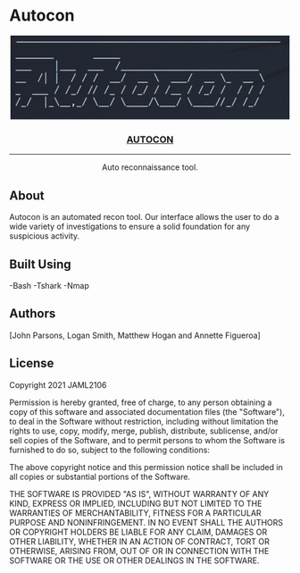 # Autocon

<div align="center">
    <p align="center">
        <a href="https://github.com/JAML2106/Autocon" rel="noopener">
            <img src="./Assets/img.png" style="width:500px"></img>
        </a>
    </p>


<h3 align="center"><a href="https://github.com/JAML2106/Autocon">AUTOCON</a></h3>



---

<p align="center">
    Auto reconnaissance tool.
</p>
</div>


## About

 Autocon is an automated recon tool. Our interface allows the user to do a wide variety of investigations to ensure a solid foundation for any suspicious activity. 

## Built Using

-Bash
-Tshark
-Nmap

## Authors

[John Parsons, Logan Smith, Matthew Hogan and Annette Figueroa]

## License

Copyright 2021 JAML2106

Permission is hereby granted, free of charge, to any person obtaining a copy of this software and associated documentation files (the "Software"), to deal in the Software without restriction, including without limitation the rights to use, copy, modify, merge, publish, distribute, sublicense, and/or sell copies of the Software, and to permit persons to whom the Software is furnished to do so, subject to the following conditions:

The above copyright notice and this permission notice shall be included in all copies or substantial portions of the Software.

THE SOFTWARE IS PROVIDED "AS IS", WITHOUT WARRANTY OF ANY KIND, EXPRESS OR IMPLIED, INCLUDING BUT NOT LIMITED TO THE WARRANTIES OF MERCHANTABILITY, FITNESS FOR A PARTICULAR PURPOSE AND NONINFRINGEMENT. IN NO EVENT SHALL THE AUTHORS OR COPYRIGHT HOLDERS BE LIABLE FOR ANY CLAIM, DAMAGES OR OTHER LIABILITY, WHETHER IN AN ACTION OF CONTRACT, TORT OR OTHERWISE, ARISING FROM, OUT OF OR IN CONNECTION WITH THE SOFTWARE OR THE USE OR OTHER DEALINGS IN THE SOFTWARE.

